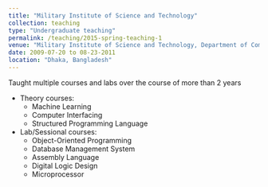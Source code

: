 ```yaml
---
title: "Military Institute of Science and Technology"
collection: teaching
type: "Undergraduate teaching"
permalink: /teaching/2015-spring-teaching-1
venue: "Military Institute of Science and Technology, Department of Computer Science and Engineering"
date: 2009-07-20 to 08-23-2011
location: "Dhaka, Bangladesh"
---
```

Taught multiple courses and labs over the course of more than 2 years

<ul> 
<li>Theory courses:
<ul> 
	<li>
	Machine Learning
	<li>
	Computer Interfacing
	<li>
	Structured Programming Language
</ul>
<li>Lab/Sessional courses:
<ul>
	<li>
	Object-Oriented Programming
	<li>
	Database Management System
	<li>
	Assembly Language
	<li>
	Digital Logic Design
	<li>
	Microprocessor
</ul>
</ul>